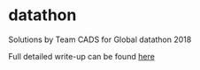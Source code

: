 # datathon
Solutions by Team CADS for Global datathon 2018

Full detailed write-up can be found [here](https://www.datasciencesociety.net/similar-but-not-the-same-an-autoregressive-recurrent-neural-network-with-long-short-term-memory-units-for-forecasting-similar-time-series/)
